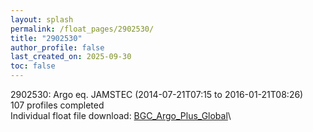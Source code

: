 ```yaml
---
layout: splash
permalink: /float_pages/2902530/
title: "2902530"
author_profile: false
last_created_on: 2025-09-30
toc: false
---
```

 
2902530: Argo eq. JAMSTEC (2014-07-21T07:15 to 2016-01-21T08:26)\
107 profiles completed\
Individual float file download: [BGC_Argo_Plus_Global](https://ftp.soest.hawaii.edu/bgc_argo_plus/Individual_Floats/outliers_removed/2902530_Sprof_processed.nc)\
